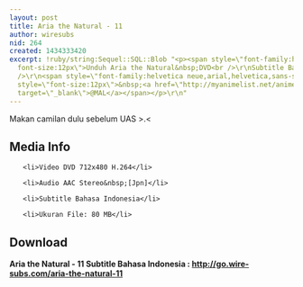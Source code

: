```yaml
---
layout: post
title: Aria the Natural - 11
author: wiresubs
nid: 264
created: 1434333420
excerpt: !ruby/string:Sequel::SQL::Blob "<p><span style=\"font-family:helvetica neue,arial,helvetica,sans-serif;
  font-size:12px\">Unduh Aria the Natural&nbsp;DVD<br />\r\nSubtitle Bahasa Indonesia</span><br
  />\r\n<span style=\"font-family:helvetica neue,arial,helvetica,sans-serif; font-size:12px\">Score:&nbsp;</span>8.35<span
  style=\"font-size:12px\">&nbsp;<a href=\"http://myanimelist.net/anime/962/Aria_the_Natural\"
  target=\"_blank\">@MAL</a></span></p>\r\n"
---
```

<p class="rtecenter">Makan camilan dulu sebelum UAS &gt;.&lt;</p>

<h2>Media Info</h2>

<ul>
	<li>Video DVD 712x480 H.264</li>
	<li>Audio AAC Stereo&nbsp;[Jpn]</li>
	<li>Subtitle Bahasa Indonesia</li>
	<li>Ukuran File: 80 MB</li>
</ul>

<h2>Download</h2>

<p><strong>Aria the Natural - 11 Subtitle Bahasa</strong><strong>&nbsp;Indonesia<strong>&nbsp;:&nbsp;</strong><a href="http://go.wire-subs.com/aria-the-natural-11" target="_blank">http://go.wire-subs.com/aria-the-natural-11</a></strong></p>
